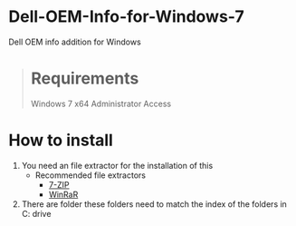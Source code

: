 # Dell-OEM-Info-for-Windows-7
Dell OEM info addition for Windows

> # Requirements
> Windows 7 x64
> Administrator Access

# How to install
1. You need an file extractor for the installation of this
   - Recommended file extractors
      - [7-ZIP](https://www.7-zip.org/a/7z2501-x64.exe)
      - [WinRaR](https://www.win-rar.com/fileadmin/winrar-versions/winrar/winrar-x64-713.exe)
3. There are folder these folders need to match the index of the folders in C: drive
